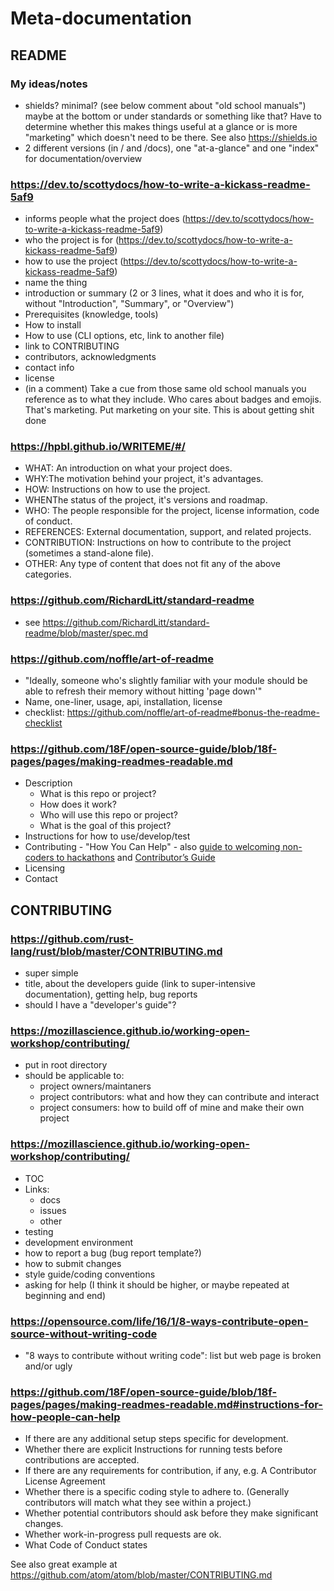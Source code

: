# Meta-documentation

## README

### My ideas/notes

-   shields? minimal? (see below comment about "old school manuals") maybe at the bottom or under standards or something like that? Have to determine whether this makes things useful at a glance or is more "marketing" which doesn't need to be there. See also https://shields.io
-   2 different versions (in / and /docs), one "at-a-glance" and one "index" for documentation/overview

### https://dev.to/scottydocs/how-to-write-a-kickass-readme-5af9

-   informs people what the project does (https://dev.to/scottydocs/how-to-write-a-kickass-readme-5af9)
-   who the project is for (https://dev.to/scottydocs/how-to-write-a-kickass-readme-5af9)
-   how to use the project (https://dev.to/scottydocs/how-to-write-a-kickass-readme-5af9)
-   name the thing
-   introduction or summary (2 or 3 lines, what it does and who it is for, without "Introduction", "Summary", or "Overview")
-   Prerequisites (knowledge, tools)
-   How to install
-   How to use (CLI options, etc, link to another file)
-   link to CONTRIBUTING
-   contributors, acknowledgments
-   contact info
-   license
-   (in a comment) Take a cue from those same old school manuals you reference as to what they include. Who cares about badges and emojis. That's marketing. Put marketing on your site. This is about getting shit done

### https://hpbl.github.io/WRITEME/#/

-   WHAT: An introduction on what your project does.
-   WHY:The motivation behind your project, it's advantages.
-   HOW: Instructions on how to use the project.
-   WHENThe status of the project, it's versions and roadmap.
-   WHO: The people responsible for the project, license information, code of conduct.
-   REFERENCES: External documentation, support, and related projects.
-   CONTRIBUTION: Instructions on how to contribute to the project (sometimes a stand-alone file).
-   OTHER: Any type of content that does not fit any of the above categories.

### https://github.com/RichardLitt/standard-readme

-   see https://github.com/RichardLitt/standard-readme/blob/master/spec.md

### https://github.com/noffle/art-of-readme

-   "Ideally, someone who's slightly familiar with your module should be able to refresh their memory without hitting 'page down'"
-   Name, one-liner, usage, api, installation, license
-   checklist: https://github.com/noffle/art-of-readme#bonus-the-readme-checklist

### https://github.com/18F/open-source-guide/blob/18f-pages/pages/making-readmes-readable.md

-   Description
    -   What is this repo or project?
    -   How does it work?
    -   Who will use this repo or project?
    -   What is the goal of this project?
-   Instructions for how to use/develop/test
-   Contributing - "How You Can Help" - also [guide to welcoming non-coders to hackathons](https://18f.gsa.gov/2015/04/03/how-to-welcome-new-coders-to-a-civic-hackathon/) and [ Contributor’s Guide](https://github.com/18F/midas/blob/dev/CONTRIBUTING.md)
-   Licensing
-   Contact

## CONTRIBUTING

### https://github.com/rust-lang/rust/blob/master/CONTRIBUTING.md

-   super simple
-   title, about the developers guide (link to super-intensive documentation), getting help, bug reports
-   should I have a "developer's guide"?

### https://mozillascience.github.io/working-open-workshop/contributing/

-   put in root directory
-   should be applicable to:
    -   project owners/maintaners
    -   project contributors: what and how they can contribute and interact
    -   project consumers: how to build off of mine and make their own project

### https://mozillascience.github.io/working-open-workshop/contributing/

-   TOC
-   Links:
    -   docs
    -   issues
    -   other
-   testing
-   development environment
-   how to report a bug (bug report template?)
-   how to submit changes
-   style guide/coding conventions
-   asking for help (I think it should be higher, or maybe repeated at beginning and end)

### https://opensource.com/life/16/1/8-ways-contribute-open-source-without-writing-code

-   "8 ways to contribute without writing code": list but web page is broken and/or ugly

### https://github.com/18F/open-source-guide/blob/18f-pages/pages/making-readmes-readable.md#instructions-for-how-people-can-help

-   If there are any additional setup steps specific for development.
-   Whether there are explicit Instructions for running tests before contributions are accepted.
-   If there are any requirements for contribution, if any, e.g. A Contributor License Agreement
-   Whether there is a specific coding style to adhere to. (Generally contributors will match what they see within a project.)
-   Whether potential contributors should ask before they make significant changes.
-   Whether work-in-progress pull requests are ok.
-   What Code of Conduct states

See also great example at https://github.com/atom/atom/blob/master/CONTRIBUTING.md
